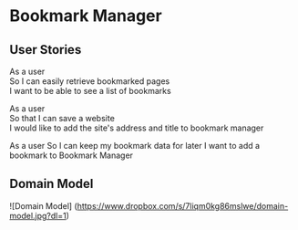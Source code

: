Bookmark Manager
====

User Stories
---

As a user  
So I can easily retrieve bookmarked pages  
I want to be able to see a list of bookmarks  

As a user  
So that I can save a website  
I would like to add the site's address and title to bookmark manager  

As a user
So I can keep my bookmark data for later
I want to add a bookmark to Bookmark Manager

Domain Model
---
![Domain Model] (https://www.dropbox.com/s/7liqm0kg86mslwe/domain-model.jpg?dl=1)
